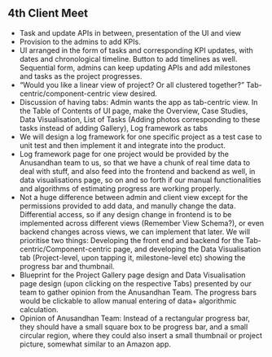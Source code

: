 ## 4th Client Meet
- Task and update APIs in between, presentation of the UI and view
- Provision to the admins to add KPIs.
- UI arranged in the form of tasks and corresponding KPI updates, with dates and chronological timeline. Button to add timelines as well. Sequential form, admins can keep updating APIs and add milestones and tasks as the project progresses.
- “Would you like a linear view of project? Or all clustered together?” Tab-centric/component-centric view desired.
- Discussion of having tabs: Admin wants the app as tab-centric view. In the Table of Contents of UI page, make the Overview, Case Studies, Data Visualisation, List of Tasks (Adding photos corresponding to these tasks instead of adding Gallery), Log framework as tabs
- We will design a log framework for one specific project as a test case to unit test and then implement it and integrate into the product.
- Log framework page for one project would be provided by the Anusandhan team to us, so that we have a chunk of real time data to deal with stuff, and also feed into the frontend and backend as well, in data visualisations page, so on and so forth if our manual functionalities and algorithms of estimating progress are working properly.
- Not a huge difference between admin and client view except for the permissions provided to add data, and manully change the data. Differential access, so if any design change in frontend is to be implemented across different views (Remember View Schema?), or even backend changes across views, we can implement that later. We will prioritise two things: Developing the front end and backend for the Tab-centric/Component-centric page, and developing the Data Visualisation tab (Project-level, upon tapping it, milestone-level etc) showing the progress bar and thumbnail.
- Blueprint for the Project Gallery page design and Data Visualisation page design (upon clicking on the respective Tabs) presented by our team to gather opinion from the Anusandhan Team. The progress bars would be clickable to allow manual entering of data+ algorithmic calculation.
- Opinion of Anusandhan Team: Instead of a rectangular progress bar, they should have a small square box to be progress bar, and a small circular region, where they could also insert a small thumbnail or project picture, somewhat similar to an Amazon app.

